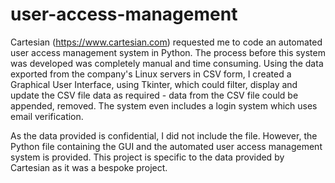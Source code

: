 # user-access-management

Cartesian (https://www.cartesian.com) requested me to code an automated user access management system in Python. The process before this system was developed was completely manual and time consuming. Using the data exported from the company's Linux servers in CSV form, I created a Graphical User Interface, using Tkinter, which could filter, display and update the CSV file data as required - data from the CSV file could be appended, removed. The system even includes a login system which uses email verification.

As the data provided is confidential, I did not include the file. However, the Python file containing the GUI and the automated user access management system is provided. This project is specific to the data provided by Cartesian as it was a bespoke project.
